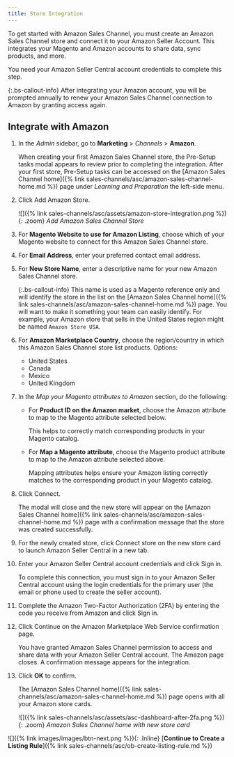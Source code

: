```yaml
---
title: Store Integration
---
```



To get started with Amazon Sales Channel, you must create an Amazon Sales Channel store and connect it to your Amazon Seller Account. This integrates your Magento and Amazon accounts to share data, sync products, and more.

You need your Amazon Seller Central account credentials to complete this step.

{:.bs-callout-info}
After integrating your Amazon account, you will be prompted annually to renew your Amazon Sales Channel connection to Amazon by granting access again.

## Integrate with Amazon

1. In the _Admin_ sidebar, go to **Marketing** > _Channels_ > **Amazon**.

    When creating your first Amazon Sales Channel store, the Pre-Setup tasks modal appears to review prior to completing the integration. After your first store, Pre-Setup tasks can be accessed on the [Amazon Sales Channel home]({% link sales-channels/asc/amazon-sales-channel-home.md %}) page under _Learning and Preparation_ the left-side menu.

1. Click <span class="btn">Add Amazon Store</span>.

    ![]({% link sales-channels/asc/assets/amazon-store-integration.png %}){: .zoom}
    _Add Amazon Sales Channel Store_

1. For **Magento Website to use for Amazon Listing**, choose which of your Magento website to connect for this Amazon Sales Channel store.

1. For **Email Address**, enter your preferred contact email address.

1. For **New Store Name**, enter a descriptive name for your new Amazon Sales Channel store.

   {:.bs-callout-info}
   This name is used as a Magento reference only and will identify the store in the list on the [Amazon Sales Channel home]({% link sales-channels/asc/amazon-sales-channel-home.md %}) page. You will want to make it something your team can easily identify. For example, your Amazon store that sells in the United States region might be named `Amazon Store USA`.

1. For **Amazon Marketplace Country**, choose the region/country in which this Amazon Sales Channel store list products. Options:

    - United States
    - Canada
    - Mexico
    - United Kingdom

1. In the _Map your Magento attributes to Amazon_ section, do the following:

    - For **Product ID on the Amazon market**, choose the Amazon attribute to map to the Magento attribute selected below.

       This helps to correctly match corresponding products in your Magento catalog.

    - For **Map a Magento attribute**, choose the Magento product attribute to map to the Amazon attribute selected above.

       Mapping attributes helps ensure your Amazon listing correctly matches to the corresponding product in your Magento catalog.

1. Click <span class="btn">Connect</span>.

   The modal will close and the new store will appear on the [Amazon Sales Channel home]({% link sales-channels/asc/amazon-sales-channel-home.md %}) page with a confirmation message that the store was created successfully.

1. For the newly created store, click <span class="btn">Connect store</span> on the new store card to launch Amazon Seller Central in a new tab.

1. Enter your Amazon Seller Central account credentials and click <span class="btn">Sign in</span>.

   To complete this connection, you must sign in to your Amazon Seller Central account using the login credentials for the primary user (the email or phone used to create the seller account).

1. Complete the Amazon Two-Factor Authorization (2FA) by entering the code you receive from Amazon and click <span class="btn">Sign in</span>.

1. Click <span class="btn">Continue</span> on the Amazon Marketplace Web Service confirmation page.

   You have granted Amazon Sales Channel permission to access and share data with your Amazon Seller Central account. The Amazon page closes. A confirmation message appears for the integration.

1. Click **OK** to confirm.

   The [Amazon Sales Channel home]({% link sales-channels/asc/amazon-sales-channel-home.md %}) page opens with all your Amazon store cards.

   ![]({% link sales-channels/asc/assets/asc-dashboard-after-2fa.png %}){: .zoom}
    _Amazon Sales Channel home with new store card_

![]({% link images/images/btn-next.png %}){: .Inline} [**Continue to Create a Listing Rule**]({% link sales-channels/asc/ob-create-listing-rule.md %})

<!--- Your Amazon Sales Channel store is now connected to your Amazon Seller Central account. To review and modify the default store settings, review and modify your [Store Settings]({% link sales-channels/asc/ob-store-review.md %}).--->
